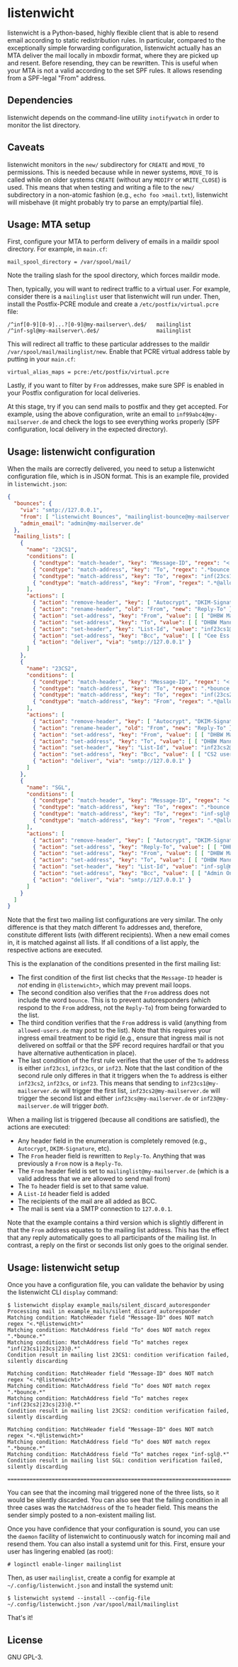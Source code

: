 # listenwicht
listenwicht is a Python-based, highly flexible client that is able to resend
email according to static redistribution rules. In particular, compared to the
exceptionally simple forwarding configuration, listenwicht actually has an MTA
deliver the mail locally in mboxdir format, where they are picked up and
resent. Before resending, they can be rewritten. This is useful when your MTA
is not a valid according to the set SPF rules. It allows resending from a
SPF-legal "From" address.


## Dependencies
listenwicht depends on the command-line utility `inotifywatch` in order to
monitor the list directory.


## Caveats
listenwicht monitors in the `new/` subdirectory for `CREATE` and `MOVE_TO`
permissions. This is needed because while in newer systems, `MOVE_TO` is called
while on older systems `CREATE` (without any `MODIFY` or `WRITE_CLOSE`) is
used. This means that when testing and writing a file to the `new/`
subdirectory in a non-atomic fashion (e.g., `echo foo >mail.txt`), listenwicht
will misbehave (it might probably try to parse an empty/partial file).


## Usage: MTA setup
First, configure your MTA to perform delivery of emails in a maildir spool
directory. For example, in `main.cf`:

```
mail_spool_directory = /var/spool/mail/
```

Note the trailing slash for the spool directory, which forces maildir mode.

Then, typically, you will want to redirect traffic to a virtual user. For
example, consider there is a `mailinglist` user that listenwicht will run
under. Then, install the Postfix-PCRE module and create a
`/etc/postfix/virtual.pcre` file:

```
/^inf[0-9][0-9]...?[0-9]@my-mailserver\.de$/   mailinglist
/^inf-sgl@my-mailserver\.de$/                  mailinglist
```

This will redirect all traffic to these particular addresses to the maildir
`/var/spool/mail/mailinglist/new`. Enable that PCRE virtual address table by
putting in your `main.cf`:

```
virtual_alias_maps = pcre:/etc/postfix/virtual.pcre
```

Lastly, if you want to filter by `From` addresses, make sure SPF is enabled in
your Postfix configuration for local deliveries.

At this stage, try if you can send mails to postfix and they get accepted. For
example, using the above configuration, write an email to
`inf99abc4@my-mailserver.de` and check the logs to see everything works
properly (SPF configuration, local delivery in the expected directory).


## Usage: listenwicht configuration
When the mails are correctly delivered, you need to setup a listenwicht
configuration file, which is in JSON format. This is an example file, provided
in `listenwicht.json`:

```json
{
  "bounces": {
    "via": "smtp://127.0.0.1",
    "from": [ "listenwicht Bounces", "mailinglist-bounce@my-mailserver.de" ],
    "admin_email": "admin@my-mailserver.de"
  },
  "mailing_lists": [
    {
      "name": "23CS1",
      "conditions": [
        { "condtype": "match-header", "key": "Message-ID", "regex": "<.*@listenwicht>", "invert": true },
        { "condtype": "match-address", "key": "To", "regex": ".*bounce.*", "invert": true },
        { "condtype": "match-address", "key": "To", "regex": "inf(23cs1|23cs|23)@.*" },
        { "condtype": "match-address", "key": "From", "regex": ".*@allowed-users.de", "error": "Your 'From' address is not authorized to post on the ${mailing_list_name} mailing list." }
      ],
      "actions": [
        { "action": "remove-header", "key": [ "Autocrypt", "DKIM-Signature", "Reply-To", "Return-Path", "X-Original-To", "Delivered-To", "Authentication-Results" ] },
        { "action": "rename-header", "old": "From", "new": "Reply-To" },
        { "action": "set-address", "key": "From", "value": [ [ "DHBW Mannheim TINF Mailingliste", "mailinglist@my-mailserver.de" ] ] },
        { "action": "set-address", "key": "To", "value": [ [ "DHBW Mannheim TINF Mailingliste", "mailinglist@my-mailserver.de" ] ] },
        { "action": "set-header", "key": "List-Id", "value": "inf23cs1@my-mailserver.de" },
        { "action": "set-address", "key": "Bcc", "value": [ [ "Cee Ess One", "cs1@foobar.com"], [ "Next cs1 usr", "other@cs1.de" ] ] },
        { "action": "deliver", "via": "smtp://127.0.0.1" }
      ]
    },
    {
      "name": "23CS2",
      "conditions": [
        { "condtype": "match-header", "key": "Message-ID", "regex": "<.*@listenwicht>", "invert": true },
        { "condtype": "match-address", "key": "To", "regex": ".*bounce.*", "invert": true },
        { "condtype": "match-address", "key": "To", "regex": "inf(23cs2|23cs|23)@.*" },
        { "condtype": "match-address", "key": "From", "regex": ".*@allowed-users.de", "error": "Your 'From' address is not authorized to post on the ${mailing_list_name} mailing list." }
      ],
      "actions": [
        { "action": "remove-header", "key": [ "Autocrypt", "DKIM-Signature", "Reply-To", "Return-Path", "X-Original-To", "Delivered-To", "Authentication-Results" ] },
        { "action": "rename-header", "old": "From", "new": "Reply-To" },
        { "action": "set-address", "key": "From", "value": [ [ "DHBW Mannheim TINF Mailingliste", "mailinglist@my-mailserver.de" ] ] },
        { "action": "set-address", "key": "To", "value": [ [ "DHBW Mannheim TINF Mailingliste", "mailinglist@my-mailserver.de" ] ] },
        { "action": "set-header", "key": "List-Id", "value": "inf23cs2@my-mailserver.de" },
        { "action": "set-address", "key": "Bcc", "value": [ [ "CS2 user", "cs2-user@foo.org"], [ "Other CS2 User", "cs2-user-2@invalid.com" ] ] },
        { "action": "deliver", "via": "smtp://127.0.0.1" }
      ]
    },
    {
      "name": "SGL",
      "conditions": [
        { "condtype": "match-header", "key": "Message-ID", "regex": "<.*@listenwicht>", "invert": true },
        { "condtype": "match-address", "key": "To", "regex": ".*bounce.*", "invert": true },
        { "condtype": "match-address", "key": "To", "regex": "inf-sgl@.*" },
        { "condtype": "match-address", "key": "From", "regex": ".*@allowed-users.de", "error": "Your 'From' address is not authorized to post on the ${mailing_list_name} mailing list." }
      ],
      "actions": [
        { "action": "remove-header", "key": [ "Autocrypt", "DKIM-Signature", "Reply-To", "Return-Path", "X-Original-To", "Delivered-To", "Authentication-Results" ] },
        { "action": "set-address", "key": "Reply-To", "value": [ [ "DHBW Mannheim TINF Mailingliste", "inf-sgl@my-mailserver.de" ] ] },
        { "action": "set-address", "key": "From", "value": [ [ "DHBW Mannheim TINF Mailingliste", "mailinglist@my-mailserver.de" ] ] },
        { "action": "set-address", "key": "To", "value": [ [ "DHBW Mannheim TINF Mailingliste", "mailinglist@my-mailserver.de" ] ] },
        { "action": "set-header", "key": "List-Id", "value": "inf-sgl@my-mailserver.de" },
        { "action": "set-address", "key": "Bcc", "value": [ [ "Admin One", "admin1@foo.org"], [ "Admin Two", "admin2@bar.com" ] ] },
        { "action": "deliver", "via": "smtp://127.0.0.1" }
      ]
    }
  ]
}
```

Note that the first two mailing list configurations are very similar. The only
difference is that they match different `To` addresses and, therefore,
constitute different lists (with different recipients). When a new email comes
in, it is matched against all lists. If all conditions of a list apply, the
respective actions are executed.

This is the explanation of the conditions presented in the first mailing list:
  - The first condition of the first list checks that the `Message-ID` header
    is *not* ending in `@listenwicht>`, which may prevent mail loops.
  - The second condition also verifies that the `From` address does not include
    the word `bounce`. This is to prevent autoresponders (which respond to the
    `From` address, not the `Reply-To`) from being forwarded to the list.
  - The third condition verifies that the `From` address is valid (anything
    from `allowed-users.de` may post to the list). Note that this requires your
    ingress email treatment to be rigid (e.g., ensure that ingress mail is not
    delivered on softfail or that the SPF record requires hardfail or that you have
    alternative authentication in place).
  - The last condition of the first rule verifies that the user of the `To` address
    is either `inf23cs1`, `inf23cs`, or `inf23`. Note that the last condition of
    the second rule only differes in that it triggers when the `To` address is
    either `inf23cs2`, `inf23cs`, or `inf23`. This means that sending to
    `inf23cs1@my-mailserver.de` will trigger the first list,
    `inf23cs2@my-mailserver.de` will trigger the second list and either
    `inf23cs@my-mailserver.de` or `inf23@my-mailserver.de` will trigger *both*.

When a mailing list is triggered (because all conditions are satisfied), the
actions are executed:

  - Any header field in the enumeration is completely removed (e.g.,
    `Autocrypt`, `DKIM-Signature`, etc).
  - The `From` header field is rewritten to `Reply-To`. Anything that was
    previously a `From` now is a `Reply-To`.
  - The `From` header field is set to `mailinglist@my-mailserver.de` (which is
    a valid address that we are allowed to send mail from)
  - The `To` header field is set to that same value.
  - A `List-Id` header field is added
  - The recipients of the mail are all added as BCC.
  - The mail is sent via a SMTP connection to `127.0.0.1`.

Note that the example contains a third version which is slightly different in
that the `From` address equates to the mailing list address. This has the
effect that any reply automatically goes to all participants of the mailing
list. In contrast, a reply on the first or seconds list only goes to the
original sender.


## Usage: listenwicht setup
Once you have a configuration file, you can validate the behavior by using the
listenwicht CLI `display` command:

```
$ listenwicht display example_mails/silent_discard_autoresponder
Processing mail in example_mails/silent_discard_autoresponder
Matching condition: MatchHeader field "Message-ID" does NOT match regex "<.*@listenwicht>"
Matching condition: MatchAddress field "To" does NOT match regex ".*bounce.*"
Matching condition: MatchAddress field "To" matches regex "inf(23cs1|23cs|23)@.*"
Condition result in mailing list 23CS1: condition verification failed, silently discarding

Matching condition: MatchHeader field "Message-ID" does NOT match regex "<.*@listenwicht>"
Matching condition: MatchAddress field "To" does NOT match regex ".*bounce.*"
Matching condition: MatchAddress field "To" matches regex "inf(23cs2|23cs|23)@.*"
Condition result in mailing list 23CS2: condition verification failed, silently discarding

Matching condition: MatchHeader field "Message-ID" does NOT match regex "<.*@listenwicht>"
Matching condition: MatchAddress field "To" does NOT match regex ".*bounce.*"
Matching condition: MatchAddress field "To" matches regex "inf-sgl@.*"
Condition result in mailing list SGL: condition verification failed, silently discarding

========================================================================================================================
```

You can see that the incoming mail triggered none of the three lists, so it
would be silently discarded. You can also see that the failing condition in all
three cases was the `MatchAddress` of the `To` header field. This means the
sender simply posted to a non-existent mailing list.

Once you have confidence that your configuration is sound, you can use the
`daemon` facility of listenwicht to continuously watch for incoming mail and
resend them. You can also install a systemd unit for this. First, ensure your
user has lingering enabled (as root):

```
# loginctl enable-linger mailinglist
```

Then, as user `mailinglist`, create a config for example at
`~/.config/listenwicht.json` and install the systemd unit:

```
$ listenwicht systemd --install --config-file ~/.config/listenwicht.json /var/spool/mail/mailinglist
```

That's it!

## License
GNU GPL-3.
